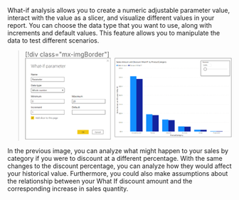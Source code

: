 What-if analysis allows you to create a numeric adjustable parameter value, interact with the value as a slicer, and visualize different values in your report. You can choose the data type that you want to use, along with increments and default values. This feature allows you to manipulate the data to test different scenarios.

> [!div class="mx-imgBorder"]
> [![The What-if parameter allows you to dynamically perform what-if analysis by using a slider bar to visualize changes to a calculation.](../media/what-if-parameter.png)](../media/what-if-parameter.png#lightbox)

In the previous image, you can analyze what might happen to your sales by category if you were to discount at a different percentage. With the same changes to the discount percentage, you can analyze how they would affect your historical value. Furthermore, you could also make assumptions about the relationship between your What If discount amount and the corresponding increase in sales quantity.
